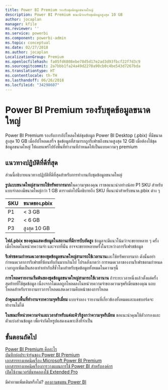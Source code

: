 ```yaml
---
title: Power BI Premium รองรับชุดข้อมูลขนาดใหญ่
description: Power BI Premium ขณะนีรองรับชุดข้อมูลสูงสุด 10 GB
author: jocaplan
manager: kfile
ms.reviewer: ''
ms.service: powerbi
ms.component: powerbi-admin
ms.topic: conceptual
ms.date: 02/27/2018
ms.author: jocaplan
LocalizationGroup: Premium
ms.openlocfilehash: fa05fd6808ebe78d5d17e2ad3d93fbcf22f7d3c9
ms.sourcegitcommit: 2a7bbb1fa24a49d2278a90cb0c4be543d7267bda
ms.translationtype: HT
ms.contentlocale: th-TH
ms.lasthandoff: 06/26/2018
ms.locfileid: "34298607"
---
```

# <a name="power-bi-premium-support-for-large-datasets"></a>Power BI Premium รองรับชุดข้อมูลขนาดใหญ่

Power BI Premium รองรับการอัปโหลดไฟล์ชุดข้อมูล Power BI Desktop (.pbix) ที่มีขนาดสูงสุด 10 GB เมื่ออัปโหลดเสร็จ ชุดข้อมูลที่สามารถถูกรีเฟรชถึงขนาดสูงสุด 12 GB เมื่อต้องใช้ชุดข้อมูลขนาดใหญ่ ให้เผยแพร่ไปยังพื้นที่ทำงานที่กำหนดให้เป็นแบบความจุ premium
 
## <a name="best-practices"></a>แนวทางปฏิบัติที่ดีที่สุด

ส่วนนี้อธิบายแนวทางปฏิบัติที่ดีที่สุดสำหรับการทำงานกับชุดข้อมูลขนาดใหญ่

**รูปแบบขนาดใหญ่สามารถใช้ทรัพยากรมาก**ในความจุของคุณ เราขอแนะนำอย่างน้อย P1 SKU สำหรับแบบจำลองมีขนาดใหญ่กว่า 1 GB ตารางต่อไปนี้อธิบายถึง SKU ที่แนะนำสำหรับขนาด.pbix ต่าง ๆ


   |SKU  |ขนาดของ.pbix   |
   |---------|---------|
   |P1    | < 3 GB        |
   |P2    | < 6 GB        |
   |P3    | สูงสุด 10 GB   |



**ไฟล์.pbix ของคุณแสดงข้อมูลในสถานะที่มีการบีบอัดสูง** ข้อมูลจะมีแนวโน้มว่าจะขยายหลาย ๆ ครั้งเมื่อโหลดในหน่วยความจำ และจากที่นั่น อาจจะขยายหลายครั้งในระหว่างการรีเฟรชข้อมูล

**รีเฟรชตามกำหนดเวลาของชุดข้อมูลขนาดใหญ่สามารถใช้เวลานาน**และใช้ทรัพยากรมาก ดังนั้นอย่ากำหนดเวลาการรีเฟรชที่ซ้อนทับกันมากเกินไป โปรดสังเกตว่า การหมดเวลาของงานรีเฟรชตามกำหนดเวลาถูกเพิ่มเป็นสองเท่าเท่ากับสี่ชั่วโมงสำหรับชุดข้อมูลทั้งหมดในความจุนี้

**การโหลดรายงานเริ่มต้นของชุดข้อมูลขนาดใหญ่สามารถใช้เวลานาน** ถ้าระยะเวลาหนึ่งแล้วตั้งแต่ครั้งสุดท้ายที่ใช้ชุดข้อมูล เนื่องจากโมเดลถูกโหลดลงในหน่วยความจำของความจุพรีเมี่ยมของคุณ แถบโหลดสำหรับรายงานยาวการโหลดแสดงความคืบหน้าของการโหลด

**ถ้าคุณลบพื้นที่ทำงานจากความจุพรีเมี่ยม** แบบจำลอง รายงานที่เกี่ยวข้องทั้งหมดและแดชบอร์ดจะทำงานไม่ได้

**ในขณะที่หน่วยความจำและเวลาสำหรับแต่ละคิวรีสูงกว่าความจุพรีเมียม** ขอแนะนำคุณใช้ตัวกรองและตัวแบ่งส่วนข้อมูล เพื่อจำกัดใหรูปแสดงเฉพาะสิ่งที่จำเป็น

## <a name="next-steps"></a>ขั้นตอนถัดไป
[Power BI Premium คืออะไร](service-premium.md)  
[บันทึกย่อประจำรุ่นของ Power BI Premium](service-premium-release-notes.md)  
[เอกสารทางเทคนิคเรื่อง Microsoft Power BI Premium](https://aka.ms/pbipremiumwhitepaper)  
[เอกสารทางเทคนิคเรื่องการวางแผนการใช้ Power BI สำหรับองค์กร](https://aka.ms/pbienterprisedeploy)  
[เปิดใช้งานเวอร์ชันทดลองใช้ Extended Pro ](service-extended-pro-trial.md)  

มีคำถามเพิ่มเติมหรือไม่? [ลองถามชุมชน Power BI](https://community.powerbi.com/)
